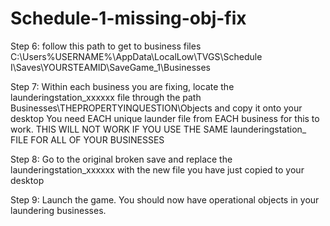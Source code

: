# Schedule-1-missing-obj-fix



Step 6: follow this path to get to business files
C:\Users\%USERNAME%\AppData\LocalLow\TVGS\Schedule I\Saves\YOURSTEAMID\SaveGame_1\Businesses

Step 7: Within each business you are fixing, locate the launderingstation_xxxxxx file through the path Businesses\THEPROPERTYINQUESTION\Objects and copy it onto your desktop You need EACH unique launder file from EACH business for this to work. THIS WILL NOT WORK IF YOU USE THE SAME launderingstation_ FILE FOR ALL OF YOUR BUSINESSES

Step 8: Go to the original broken save and replace the launderingstation_xxxxxx with the new file you have just copied to your desktop

Step 9: Launch the game. You should now have operational objects in your laundering businesses.
